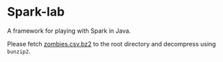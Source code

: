 # Spark-lab

A framework for playing with Spark in Java.

Please fetch
[zombies.csv.bz2](https://drive.google.com/a/perka.com/file/d/0B9WVXuNAnUDOYWxZUmVvdV9LMlk/view?usp=sharing) to the root
directory and decompress using `bunzip2`.
